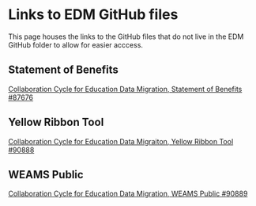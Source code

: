 # Links to EDM GitHub files
This page houses the links to the GitHub files that do not live in the EDM GitHub folder to allow for easier acccess.

## Statement of Benefits
[Collaboration Cycle for Education Data Migration, Statement of Benefits #87676](https://github.com/department-of-veterans-affairs/va.gov-team/issues/87676)

## Yellow Ribbon Tool
[Collaboration Cycle for Education Data Migraiton, Yellow Ribbon Tool #90888](https://github.com/department-of-veterans-affairs/va.gov-team/issues/90888) 

## WEAMS Public 
[Collaboration Cycle for Education Data Migration, WEAMS Public #90889](https://github.com/department-of-veterans-affairs/va.gov-team/issues/90889)

